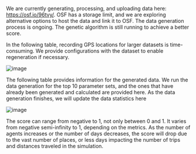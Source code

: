 We are currently generating, processing, and uploading data here: https://osf.io/96tvy/. OSF has a storage limit, and we are exploring alternative options to host the data and link it to OSF. The data generation process is ongoing. The genetic algorithm is still running to achieve a better score.

In the following table, recording GPS locations for larger datasets is time-consuming. We provide configurations with the dataset to enable regeneration if necessary.

![image](https://github.com/onspatial/geolife-star/assets/168866932/889c2ebf-e4c5-4708-84e7-94c886592790)


The following table provides information for the generated data. We run the data generation for the top 10 parameter sets, and the ones that have already been generated and calculated are provided here. As the data generation finishes, we will update the data statistics here

![image](https://github.com/onspatial/geolife-star/assets/168866932/57a70eae-543f-4aa6-9a73-6f320dac764f)


The score can range from negative to 1, not only between 0 and 1. It varies from negative semi-infinity to 1, depending on the metrics. As the number of agents increases or the number of days decreases, the score will drop due to the vast number of places, or less days impacting the number of trips and distances traveled in the simulation.
